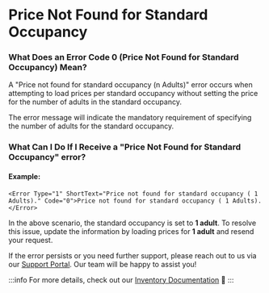 ﻿---
sidebar_position: 3
---

# Price Not Found for Standard Occupancy

### What Does an Error Code 0 (Price Not Found for Standard Occupancy) Mean? 
A "Price not found for standard occupancy (n Adults)" error occurs when attempting to load prices per standard occupancy without setting the price for the number of adults in the standard occupancy.

The error message will indicate the mandatory requirement of specifying the number of adults for the standard occupancy.

### What Can I Do If I Receive a "Price Not Found for Standard Occupancy" error? 
#### Example:
```
<Error Type="1" ShortText="Price not found for standard occupancy ( 1 Adults)." Code="0">Price not found for standard occupancy ( 1 Adults).</Error>
```

In the above scenario, the standard occupancy is set to **1 adult**. To resolve this issue, update the information by loading prices for **1 adult** and resend your request.

If the error persists or you need further support, please reach out to us via our [Support Portal](https://app.travelgate.com/support). Our team will be happy to assist you!

:::info
For more details, check out our [Inventory Documentation](/docs/apps/inventory/quickstart) 🚀
:::
